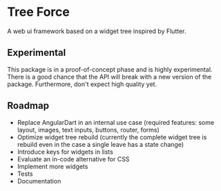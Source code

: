 # Tree Force
A web ui framework based on a widget tree inspired by Flutter.

## Experimental

This package is in a proof-of-concept phase and is highly experimental. There is a good chance
that the API will break with a new version of the package. Furthermore, don't expect high quality yet.

## Roadmap

- Replace AngularDart in an internal use case (required features: some layout, images, text inputs, buttons, router, forms)
- Optimize widget tree rebuild (currently the complete widget tree is rebuild even in the case a single leave has a state change)
- Introduce keys for widgets in lists
- Evaluate an in-code alternative for CSS
- Implement more widgets
- Tests
- Documentation